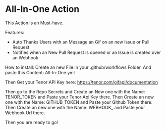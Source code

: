 # All-In-One Action
This Action is an Must-have. 

Features:
- Auto Thanks Users with an Message an Gif on an new Issue or Pull Request
- Notifies when an New Pull Request is opened or an Issue is created over an Webhook

How to install:
Create an new File in your .github/workflows Folder. And paste this Content: All-In-One.yml

Then Get your Tenor API Key here: https://tenor.com/gifapi/documentation

Then go to the Repo Secrets and Create an New one with the Name: TENOR_TOKEN and Paste your Tenor Api Key there.
Then Create an new one with the Name: GITHUB_TOKEN and Paste your Github Token there.
Then Create an new one with the Name: WEBHOOK_ and Paste your Webhook Url there.

Then you are ready to go!


